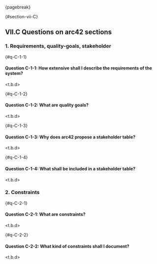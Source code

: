{pagebreak}

{#section-vii-C}
## VII.C Questions on arc42 sections


### 1. Requirements, quality-goals, stakeholder

{#q-C-1-1}
#### Question C-1-1: How extensive shall I describe the requirements of the system?

<t.b.d>

{#q-C-1-2}
#### Question C-1-2: What are quality goals?

<t.b.d>

{#q-C-1-3}
#### Question C-1-3: Why does arc42 propose a stakeholder table?

<t.b.d>

{#q-C-1-4}
#### Question C-1-4: What shall be included in a stakeholder table?

<t.b.d>

### 2. Constraints

{#q-C-2-1}
#### Question C-2-1: What are constraints?

<t.b.d>

{#q-C-2-2}
#### Question C-2-2: What kind of constraints shall I document?

<t.b.d>
